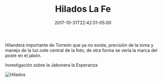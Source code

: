 ﻿---
title: "Hilados La Fe"
description: "Stand Hilados y Tejidos La Fe"
slug: "m"
image: pic21.jpg
keywords: ""
categories: 
    - ""
    - ""
date: 2017-10-31T22:42:51-05:00
draft: false
---
Hilandera importante de Torreón que ya no existe, precisión de la toma y manejo de la luz.oste central de la foto, de otra forma se vería la marca del poste en el jabón.

Investigación sobre la Jabonera la Esperanza

![Hilados](https://claudiaguerreros.github.io/juliososa/img/pic21.jpg)
